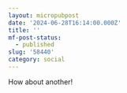 ```yaml
---
layout: micropubpost
date: '2024-06-28T16:14:00.000Z'
title: ''
mf-post-status:
  - published
slug: '58440'
category: social
---
```

How about another!
